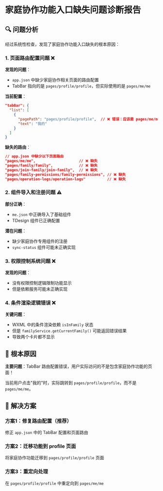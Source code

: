 # 家庭协作功能入口缺失问题诊断报告

## 🔍 问题分析

经过系统性检查，发现了家庭协作功能入口缺失的根本原因：

### 1. 页面路由配置问题 ❌

**发现的问题**：
- `app.json` 中缺少家庭协作相关页面的路由配置
- TabBar 指向的是 `pages/profile/profile`，但实际使用的是 `pages/me/me`

**当前配置**：
```json
"tabBar": {
  "list": [
    {
      "pagePath": "pages/profile/profile",  // ❌ 错误：应该是 pages/me/me
      "text": "我的"
    }
  ]
}
```

**缺失的路由**：
```json
// app.json 中缺少以下页面路由
"pages/me/me",                    // ❌ 缺失
"pages/family/family",            // ❌ 缺失  
"pages/join-family/join-family",  // ❌ 缺失
"pages/family-permissions/family-permissions", // ❌ 缺失
"pages/operation-logs/operation-logs"          // ❌ 缺失
```

### 2. 组件导入和注册问题 ⚠️

**部分正确**：
- `me.json` 中正确导入了基础组件
- TDesign 组件已正确配置

**潜在问题**：
- 缺少家庭协作专用组件的注册
- `sync-status` 组件可能未正确实现

### 3. 权限控制系统问题 ❌

**发现的问题**：
- 没有权限控制逻辑限制功能显示
- 但是依赖服务可能未正确实现

### 4. 条件渲染逻辑错误 ❌

**关键问题**：
- WXML 中的条件渲染依赖 `isInFamily` 状态
- 但是 `familyService.getCurrentFamily()` 可能返回错误结果
- 导致两个卡片都不显示

## 🚨 根本原因

**主要问题**：TabBar 路由配置错误，用户实际访问的不是包含家庭协作功能的页面！

当前用户点击"我的"时，实际跳转到 `pages/profile/profile`，而不是 `pages/me/me`。

## 🔧 解决方案

### 方案1：修复路由配置（推荐）
修正 `app.json` 中的 TabBar 配置和页面路由

### 方案2：迁移功能到 profile 页面
将家庭协作功能迁移到 `pages/profile/profile` 页面

### 方案3：重定向处理
在 `pages/profile/profile` 中重定向到 `pages/me/me`